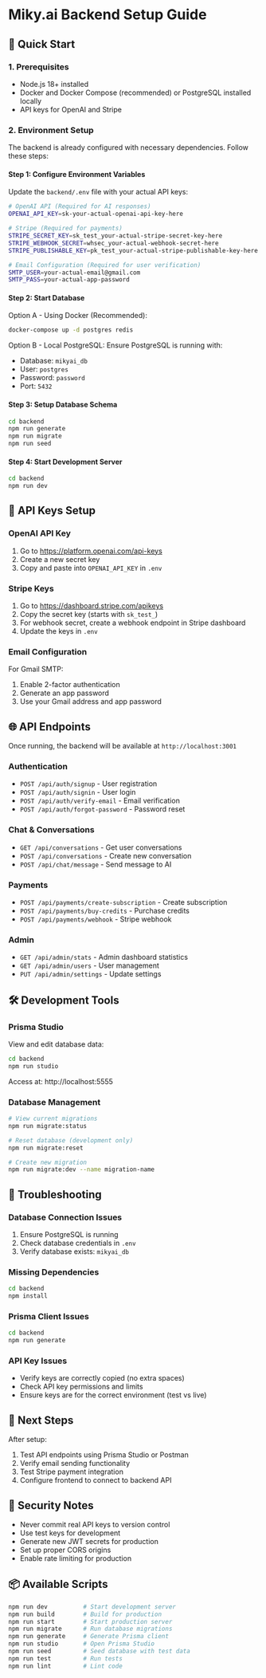 # Miky.ai Backend Setup Guide

## 🚀 Quick Start

### 1. Prerequisites
- Node.js 18+ installed
- Docker and Docker Compose (recommended) or PostgreSQL installed locally
- API keys for OpenAI and Stripe

### 2. Environment Setup

The backend is already configured with necessary dependencies. Follow these steps:

#### Step 1: Configure Environment Variables
Update the `backend/.env` file with your actual API keys:

```bash
# OpenAI API (Required for AI responses)
OPENAI_API_KEY=sk-your-actual-openai-api-key-here

# Stripe (Required for payments)
STRIPE_SECRET_KEY=sk_test_your-actual-stripe-secret-key-here
STRIPE_WEBHOOK_SECRET=whsec_your-actual-webhook-secret-here
STRIPE_PUBLISHABLE_KEY=pk_test_your-actual-stripe-publishable-key-here

# Email Configuration (Required for user verification)
SMTP_USER=your-actual-email@gmail.com
SMTP_PASS=your-actual-app-password
```

#### Step 2: Start Database
Option A - Using Docker (Recommended):
```bash
docker-compose up -d postgres redis
```

Option B - Local PostgreSQL:
Ensure PostgreSQL is running with:
- Database: `mikyai_db`
- User: `postgres` 
- Password: `password`
- Port: `5432`

#### Step 3: Setup Database Schema
```bash
cd backend
npm run generate
npm run migrate
npm run seed
```

#### Step 4: Start Development Server
```bash
cd backend
npm run dev
```

## 🔑 API Keys Setup

### OpenAI API Key
1. Go to https://platform.openai.com/api-keys
2. Create a new secret key
3. Copy and paste into `OPENAI_API_KEY` in `.env`

### Stripe Keys
1. Go to https://dashboard.stripe.com/apikeys
2. Copy the secret key (starts with `sk_test_`)
3. For webhook secret, create a webhook endpoint in Stripe dashboard
4. Update the keys in `.env`

### Email Configuration
For Gmail SMTP:
1. Enable 2-factor authentication
2. Generate an app password
3. Use your Gmail address and app password

## 🌐 API Endpoints

Once running, the backend will be available at `http://localhost:3001`

### Authentication
- `POST /api/auth/signup` - User registration
- `POST /api/auth/signin` - User login
- `POST /api/auth/verify-email` - Email verification
- `POST /api/auth/forgot-password` - Password reset

### Chat & Conversations
- `GET /api/conversations` - Get user conversations
- `POST /api/conversations` - Create new conversation
- `POST /api/chat/message` - Send message to AI

### Payments
- `POST /api/payments/create-subscription` - Create subscription
- `POST /api/payments/buy-credits` - Purchase credits
- `POST /api/payments/webhook` - Stripe webhook

### Admin
- `GET /api/admin/stats` - Admin dashboard statistics
- `GET /api/admin/users` - User management
- `PUT /api/admin/settings` - Update settings

## 🛠️ Development Tools

### Prisma Studio
View and edit database data:
```bash
cd backend
npm run studio
```
Access at: http://localhost:5555

### Database Management
```bash
# View current migrations
npm run migrate:status

# Reset database (development only)
npm run migrate:reset

# Create new migration
npm run migrate:dev --name migration-name
```

## 🔧 Troubleshooting

### Database Connection Issues
1. Ensure PostgreSQL is running
2. Check database credentials in `.env`
3. Verify database exists: `mikyai_db`

### Missing Dependencies
```bash
cd backend
npm install
```

### Prisma Client Issues
```bash
cd backend
npm run generate
```

### API Key Issues
- Verify keys are correctly copied (no extra spaces)
- Check API key permissions and limits
- Ensure keys are for the correct environment (test vs live)

## 📝 Next Steps

After setup:
1. Test API endpoints using Prisma Studio or Postman
2. Verify email sending functionality
3. Test Stripe payment integration
4. Configure frontend to connect to backend API

## 🚨 Security Notes

- Never commit real API keys to version control
- Use test keys for development
- Generate new JWT secrets for production
- Set up proper CORS origins
- Enable rate limiting for production

## 📦 Available Scripts

```bash
npm run dev          # Start development server
npm run build        # Build for production
npm run start        # Start production server
npm run migrate      # Run database migrations
npm run generate     # Generate Prisma client
npm run studio       # Open Prisma Studio
npm run seed         # Seed database with test data
npm run test         # Run tests
npm run lint         # Lint code
```